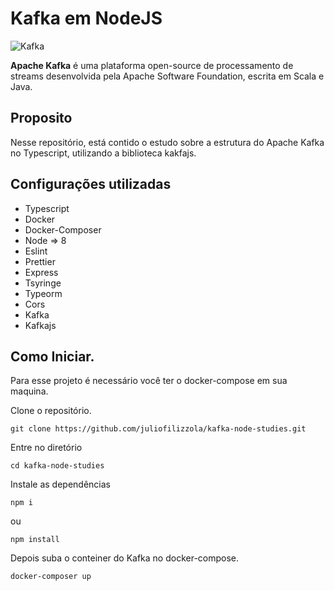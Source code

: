 # Kafka em NodeJS

![Kafka](https://www.grandeporte.com.br/img/blog/kafka/kafka.jpg)

**Apache Kafka** é uma plataforma open-source de processamento de streams desenvolvida pela Apache Software Foundation, escrita em Scala e Java. 

## Proposito

Nesse repositório, está contido o estudo sobre a estrutura do Apache Kafka no Typescript, utilizando a biblioteca kakfajs.



## Configurações utilizadas

- Typescript
- Docker
- Docker-Composer
- Node => 8
- Eslint
- Prettier
- Express
- Tsyringe
- Typeorm
- Cors
- Kafka
- Kafkajs

## Como Iniciar.

Para esse projeto é necessário você ter o docker-compose em sua maquina.

Clone o repositório.

`git clone https://github.com/juliofilizzola/kafka-node-studies.git `

Entre no diretório

`cd kafka-node-studies`

Instale as dependências

`npm i`

ou 

`npm install`

Depois suba o conteiner do Kafka no docker-compose.

`docker-composer up`

